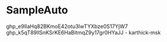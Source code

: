 # SampleAuto
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
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 - karthick-msk

